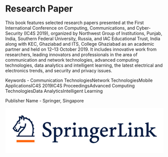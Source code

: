 # Research Paper

This book features selected research papers presented at the First International Conference on Computing, Communications, and Cyber-Security (IC4S 2019), organized by Northwest Group of Institutions, Punjab, India, Southern Federal University, Russia, and IAC Educational Trust, India along with KEC, Ghaziabad and ITS, College Ghaziabad as an academic partner and held on 12–13 October 2019. It includes innovative work from researchers, leading innovators and professionals in the area of communication and network technologies, advanced computing technologies, data analytics and intelligent learning, the latest electrical and electronics trends, and security and privacy issues.

Keywords - 
Communication TechnologiesNetwork TechnologiesMobile ApplicationsIC4S 2019IC4S ProceedingsAdvanced Computing TechnologiesData AnalyticsIntelligent Learning

Publisher Name - 
Springer, Singapore

![Logo](Springerlinklogo.jpg?raw=true "Springer Link")
